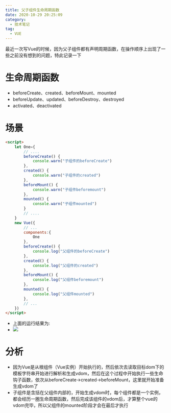 ```yaml
---
title: 父子组件生命周期函数
date: 2020-10-29 20:25:09
category:
  - 技术笔记
tag:
  - VUE
---
```


最近一次写Vue的时候，因为父子组件都有声明周期函数，在操作顺序上出现了一些之前没有想到的问题，特此记录一下

# 生命周期函数
- beforeCreate、created、beforeMount、mounted
- beforeUpdate、updated、beforeDestroy、destroyed
- activated、deactivated
<!-- more -->
# 场景
```html
<script>
    let One={
        // ....
        beforeCreate() {
            console.warn("子组件的beforeCreate")
        },
        created() {
            console.warn("子组件的created")
        },
        beforeMount() {
            console.warn("子组件beforemount")
        },
        mounted() {
            console.warn("子组件mounted")
        }
        // ....
    }
    new Vue({
        // ...
        components:{
            One
        },
        beforeCreate() {
            console.log("父组件的beforeCreate")
        },
        created() {
            console.log("父组件的created")
        },
        beforeMount() {
            console.log("父组件beforemount")
        },
        mounted() {
            console.log("父组件mounted")
        },
        // ...
    })
</script>
```
- 上面的运行结果为:
- ![](http://img.shuaxinjs.cn//lifecycle.png)

# 分析
- 因为Vue是从根组件（Vue实例）开始执行的，然后依次去读取目标dom下的模板字符串开始进行解析和生成vdom，然后在这个过程中开始执行一些生命钩子函数，依次从beforeCreate->created->beforeMount，这里就开始准备生成vdom了
- 子组件是含括在父组件内部的，开始生成vdom时，每个组件都是一个实例，都会经历一圈生命周期函数，然后完成该组件的vdom后，才算整个vue的vdom完毕，所以父组件的mounted阶段才会在最后才执行




